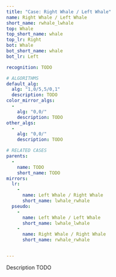 ```yaml
---
title: "Case: Right Whale / Left Whale"
name: Right Whale / Left Whale
short_name: rwhale_lwhale
top: Whale
top_short_name: whale
top_lr: Right
bot: Whale
bot_short_name: whale
bot_lr: Left

recognition: TODO

# ALGORITHMS
default_alg:
  alg: "1,0/5,5/0,1"
  description: TODO
color_mirror_algs:
  -
    alg: "0,0/"
    description: TODO
other_algs:
  -
    alg: "0,0/"
    description: TODO

# RELATED CASES
parents:
  -
    name: TODO
    short_name: TODO
mirrors:
  lr:
    -
      name: Left Whale / Right Whale
      short_name: lwhale_rwhale
  pseudo:
    -
      name: Left Whale / Left Whale
      short_name: lwhale_lwhale
    -
      name: Right Whale / Right Whale
      short_name: rwhale_rwhale


---
```


Description TODO

